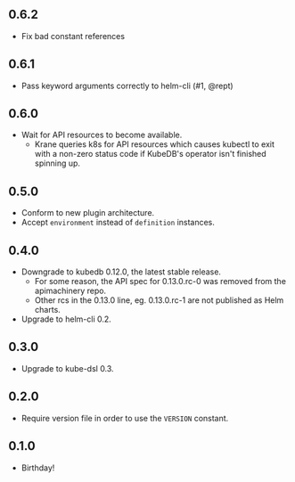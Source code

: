 ## 0.6.2
* Fix bad constant references

## 0.6.1
* Pass keyword arguments correctly to helm-cli (#1, @rept)

## 0.6.0
* Wait for API resources to become available.
  - Krane queries k8s for API resources which causes kubectl to exit with a non-zero status code if KubeDB's operator isn't finished spinning up.

## 0.5.0
* Conform to new plugin architecture.
* Accept `environment` instead of `definition` instances.

## 0.4.0
* Downgrade to kubedb 0.12.0, the latest stable release.
  - For some reason, the API spec for 0.13.0.rc-0 was removed from the apimachinery repo.
  - Other rcs in the 0.13.0 line, eg. 0.13.0.rc-1 are not published as Helm charts.
* Upgrade to helm-cli 0.2.

## 0.3.0
* Upgrade to kube-dsl 0.3.

## 0.2.0
* Require version file in order to use the `VERSION` constant.

## 0.1.0
* Birthday!
